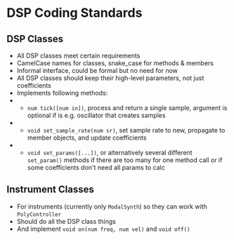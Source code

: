 # DSP Coding Standards

## DSP Classes

- All DSP classes meet certain requirements
- CamelCase names for classes, snake_case for methods & members
- Informal interface, could be formal but no need for now
- All DSP classes should keep their high-level parameters, not just coefficients
- Implements following methods:
- - `num tick([num in])`, process and return a single sample, argument is optional if is e.g. oscillator that creates samples
- - `void set_sample_rate(num sr)`, set sample rate to new, propagate to member objects, and update coefficients
- - `void set_params([...])`, or alternatively several different `set_param()` methods if there are too many for one method call or if some coefficients don't need all params to calc 

## Instrument Classes

- For instruments (currently only `ModalSynth`) so they can work with `PolyController`
- Should do all the DSP class things
- And implement `void on(num freq, num vel)` and `void off()`